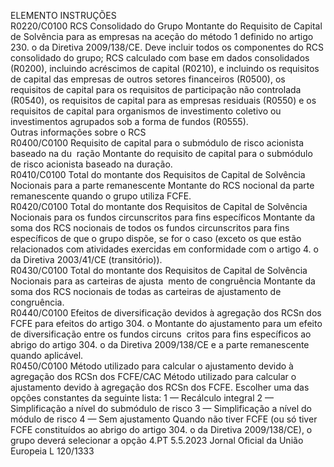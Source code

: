  
ELEMENTO  INSTRUÇÕES  
R0220/C0100  RCS Consolidado do 
Grupo  Montante do Requisito de Capital de Solvência para as empresas na aceção do 
método 1 definido no artigo 230.  o da Diretiva 2009/138/CE. 
Deve incluir todos os componentes do RCS consolidado do grupo; RCS calculado 
com base em dados consolidados (R0200), incluindo acréscimos de capital (R0210), 
e incluindo os requisitos de capital das empresas de outros setores financeiros 
(R0500), os requisitos de capital para os requisitos de participação não controlada 
(R0540), os requisitos de capital para as empresas residuais (R0550) e os requisitos 
de capital para organismos de investimento coletivo ou investimentos agrupados sob 
a forma de fundos (R0555).  
Outras informações 
sobre o RCS  
R0400/C0100  Requisito de capital para 
o submódulo de risco 
acionista baseado na du ­
ração  Montante do requisito de capital para o submódulo de risco acionista baseado na 
duração.  
R0410/C0100  Total do montante dos 
Requisitos de Capital de 
Solvência Nocionais para 
a parte remanescente  Montante do RCS nocional da parte remanescente quando o grupo utiliza FCFE.  
R0420/C0100  Total do montante dos 
Requisitos de Capital de 
Solvência Nocionais para 
os fundos circunscritos 
para fins específicos  Montante da soma dos RCS nocionais de todos os fundos circunscritos para fins 
específicos de que o grupo dispõe, se for o caso (exceto os que estão relacionados 
com atividades exercidas em conformidade com o artigo 4.  o da Diretiva 2003/41/CE 
(transitório)).  
R0430/C0100  Total do montante dos 
Requisitos de Capital de 
Solvência Nocionais para 
as carteiras de ajusta ­
mento de congruência  Montante da soma dos RCS nocionais de todas as carteiras de ajustamento de 
congruência.  
R0440/C0100  Efeitos de diversificação 
devidos à agregação dos 
RCSn dos FCFE para 
efeitos do artigo 304.  o Montante do ajustamento para um efeito de diversificação entre os fundos circuns ­
critos para fins específicos ao abrigo do artigo 304.  o da Diretiva 2009/138/CE e a 
parte remanescente quando aplicável.  
R0450/C0100  Método utilizado para 
calcular o ajustamento 
devido à agregação dos 
RCSn dos FCFE/CAC  Método utilizado para calcular o ajustamento devido à agregação dos RCSn dos 
FCFE. Escolher uma das opções constantes da seguinte lista: 
1 — Recálculo integral 
2 — Simplificação a nível do submódulo de risco 
3 — Simplificação a nível do módulo de risco 
4 — Sem ajustamento 
Quando não tiver FCFE (ou só tiver FCFE constituídos ao abrigo do artigo 304.  o da 
Diretiva 2009/138/CE), o grupo deverá selecionar a opção 4.PT  5.5.2023 Jornal Oficial da União Europeia L 120/1333